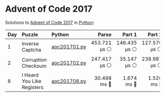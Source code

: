 # Advent of Code 2017

Solutions to [Advent of Code 2017](https://adventofcode.com/2017/) in [Python](https://www.python.org/):

| Day  | Puzzle                     | Python                                                     |        Parse |       Part 1 |       Part 2 |
| :--- | :------------------------- | :--------------------------------------------------------- | -----------: | -----------: | -----------: |
| 1    | Inverse Captcha            | [aoc201701.py](01_inverse_captcha/aoc201701.py)            | 453.721 μs ⚪️ | 146.435 μs ⚪️ | 127.570 μs ⚪️ |
| 2    | Corruption Checksum        | [aoc201702.py](02_corruption_checksum/aoc201702.py)        | 247.417 μs ⚪️ |  35.147 μs ⚪️ | 238.987 μs ⚪️ |
| 8    | I Heard You Like Registers | [aoc201708.py](08_i_heard_you_like_registers/aoc201708.py) |  30.498 ms 🔵 |   1.674 ms 🔵 |   1.520 ms 🔵 |
